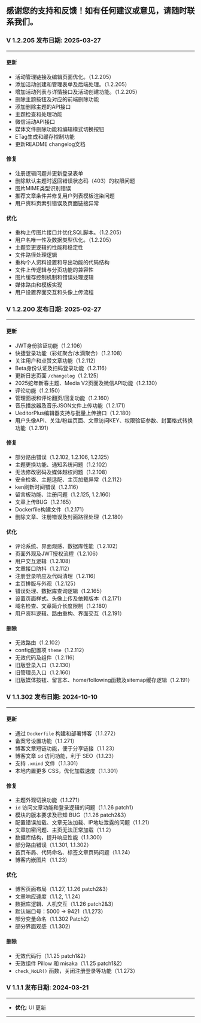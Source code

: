 感谢您的支持和反馈！如有任何建议或意见，请随时联系我们。
---------------------------------------------

### V 1.2.205 发布日期: 2025-03-27
---------------------------------------------
#### 更新  
- 活动管理链接及编辑页面优化。（1.2.205） 
- 添加活动创建和管理表单及后端处理。（1.2.205） 
- 增加活动列表与详情接口及活动创建功能。（1.2.205） 
- 删除主题按钮及对应的前端删除功能  
- 添加删除主题的API接口  
- 主题检查和处理功能  
- 微信活动API接口  
- 媒体文件删除功能和编辑模式切换按钮  
- ETag生成和缓存控制功能  
- 更新README changelog文档  

#### 修复  
- 注册逻辑问题并更新登录表单  
- 删除默认主题时返回错误状态码（403）的权限问题  
- 图片MIME类型识别错误  
- 推荐文章条件并修复用户列表模板渲染问题  
- 用户资料页索引错误及页面链接异常  

#### 优化  
- 重构上传图片接口并优化SQL脚本。（1.2.205） 
- 用户名唯一性及数据类型优化。（1.2.205） 
- 主题变更逻辑的性能和稳定性  
- 文件路径处理逻辑  
- 重构个人资料设置和导出功能的代码结构  
- 文件上传逻辑与分页功能的兼容性  
- 图片缓存控制机制和错误处理逻辑  
- 媒体路由和模板实现  
- 用户设置界面交互和头像上传流程

### V 1.2.200 发布日期: 2025-02-27
---------------------------------------------
#### 更新  
- JWT身份验证功能（1.2.106）  
- 快捷登录功能（彩虹聚合/水滴聚合）（1.2.108）  
- 关注用户和点赞文章功能（1.2.112）  
- Beta身份认证及扫码登录功能（1.2.116）  
- 更新日志页面 `/changelog`（1.2.125）  
- 2025蛇年新春主题、Media V2页面及微信API功能（1.2.130）  
- 评论功能（1.2.150）  
- 管理面板和评论翻页/回复功能（1.2.160）  
- 音乐播放器及音乐JSON文件上传功能（1.2.171）  
- UeditorPlus编辑器支持与批量上传接口（1.2.180）  
- 用户头像API、关注/粉丝页面、文章访问KEY、权限验证参数、封面格式转换功能（1.2.191）  

#### 修复  
- 部分路由错误（1.2.102, 1.2.106, 1.2.125）  
- 主题更换功能、通知系统问题（1.2.102）  
- 无法修改密码及媒体越权问题（1.2.108）  
- 安全检查、主题适配、主页加载异常（1.2.112）  
- ken刷新时间错误（1.2.116）  
- 留言板功能、注册问题（1.2.125, 1.2.160）  
- 文章上传BUG（1.2.165）  
- Dockerfile构建文件（1.2.171）  
- 删除文章、注册错误及封面路径处理（1.2.180）  

#### 优化  
- 评论系统、界面观感、数据库性能（1.2.102）  
- 页面外观及JWT授权流程（1.2.106）  
- 用户交互逻辑（1.2.108）  
- 文章接口防抖（1.2.112）  
- 注册登录响应及代码清理（1.2.116）  
- 主页排版与外观（1.2.125）  
- 错误处理、数据库查询逻辑（1.2.165）  
- 设置页面样式、头像上传及依赖版本（1.2.171）  
- 域名检查、文章简介长度限制（1.2.180）  
- 用户资料逻辑、路由重构、界面交互（1.2.191）  

#### 删除  
- 无效路由（1.2.102）  
- config配置项 `theme`（1.2.112）  
- 无效代码及组件（1.2.116）  
- 旧版登录入口（1.2.130）  
- 旧管理员入口（1.2.160）  
- 旧版媒体按钮、留言本、home/following函数及sitemap缓存逻辑（1.2.191）  

### V 1.1.302 发布日期: 2024-10-10
---------------------------------------------
#### 更新  
- 通过 `Dockerfile` 构建和部署博客（1.1.272）  
- 备案号设置功能（1.1.271）  
- 博客文章短链功能，便于分享链接（1.1.23）  
- 博客文章 `id` 访问功能，利于 SEO（1.1.23）  
- 支持 `.xmind` 文件（1.1.301）  
- 本地内置更多 CSS，优化加载速度（1.1.301）  

#### 修复  
- 主题外观切换功能（1.1.271）  
-  `id` 访问文章功能和登录逻辑的问题（1.1.26 patch1）  
- 模块的版本要求及已知 BUG（1.1.26 patch2&3）  
- 配置错误加载、文章无法加载、IP地址泄露的问题（1.1.21）  
- 文章加密问题、主页无法正常加载（1.1.2）  
- 数据库结构，提升响应性能（1.1.300）  
- 部分路由错误（1.1.301, 1.1.302）  
- 首页布局、代码命名、标签文章页码问题（1.1.24）  
- 博客内嵌图片（1.1.23）  

#### 优化  
- 博客页面布局（1.1.27, 1.1.26 patch2&3）  
- 文章响应速度（1.1.2, 1.1.24）  
- 数据库逻辑、人机交互（1.1.26 patch2&3）  
- 默认端口号：5000 → 9421（1.1.273）  
- 部分变量命名（1.1.302 Patch2）  
- 部分界面观感（1.1.302）  

#### 删除  
- 无效代码行（1.1.25 patch1&2）  
- 无效组件 Pillow 和 misaka（1.1.25 patch1&2）  
-  `check_NoLR()` 函数，关闭注册登录等功能（1.1.273）

### V 1.1.1 发布日期: 2024-03-21
---------------------------------------------

- **优化**: UI 更新

---------------------------------------------
